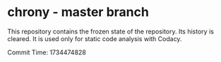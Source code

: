# chrony - master branch

This repository contains the frozen state of the repository.
Its history is cleared. It is used only for static code
analysis with Codacy.

Commit Time: 1734474828